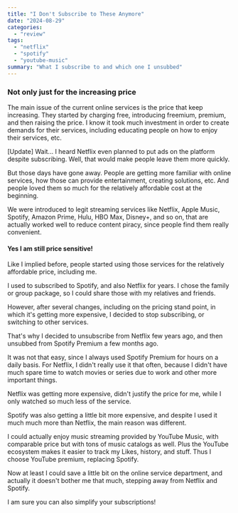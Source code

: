 ```yaml
---
title: "I Don't Subscribe to These Anymore"
date: "2024-08-29"
categories: 
  - "review"
tags: 
  - "netflix"
  - "spotify"
  - "youtube-music"
summary: "What I subscribe to and which one I unsubbed"
---
```


### Not only just for the increasing price

The main issue of the current online services is the price that keep increasing. They started by charging free, introducing freemium, premium, and then raising the price. I know it took much investment in order to create demands for their services, including educating people on how to enjoy their services, etc.

\[Update\] Wait... I heard Netflix even planned to put ads on the platform despite subscribing. Well, that would make people leave them more quickly.

But those days have gone away. People are getting more familiar with online services, how those can provide entertainment, creating solutions, etc. And people loved them so much for the relatively affordable cost at the beginning.

We were introduced to legit streaming services like Netflix, Apple Music, Spotify, Amazon Prime, Hulu, HBO Max, Disney+, and so on, that are actually worked well to reduce content piracy, since people find them really convenient.

#### Yes I am still price sensitive!

Like I implied before, people started using those services for the relatively affordable price, including me.

I used to subscribed to Spotify, and also Netflix for years. I chose the family or group package, so I could share those with my relatives and friends.

However, after several changes, including on the pricing stand point, in which it's getting more expensive, I decided to stop subscribing, or switching to other services.

That's why I decided to unsubscribe from Netflix few years ago, and then unsubbed from Spotify Premium a few months ago.

It was not that easy, since I always used Spotify Premium for hours on a daily basis. For Netflix, I didn't really use it that often, because I didn't have much spare time to watch movies or series due to work and other more important things.

Netflix was getting more expensive, didn't justify the price for me, while I only watched so much less of the service.

Spotify was also getting a little bit more expensive, and despite I used it much much more than Netflix, the main reason was different.

I could actually enjoy music streaming provided by YouTube Music, with comparable price but with tons of music catalogs as well. Plus the YouTube ecosystem makes it easier to track my Likes, history, and stuff. Thus I choose YouTube premium, replacing Spotify.

Now at least I could save a little bit on the online service department, and actually it doesn't bother me that much, stepping away from Netflix and Spotify.

I am sure you can also simplify your subscriptions!
